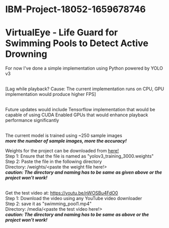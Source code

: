 # IBM-Project-18052-1659678746

# VirtualEye - Life Guard for Swimming Pools to Detect Active Drowning

For now I've done a simple implementation using Python powered by YOLO v3

</br>[Lag while playback? Cause: The current implementation runs on CPU, GPU implementation would produce higher FPS]

</br>Future updates would include Tensorflow implementation that would be capable of using CUDA Enabled GPUs that would enhance playback performance significantly

</br>The current model is trained using ~250 sample images
</br><b><i>more the number of sample images, more the accuracy!</i></b>

Weights for the project can be downloaded from <u><a href="https://drive.google.com/file/d/1-ECcQYbQQvyVEwvT54T0sdTdu9R3AZkM/view?usp=sharing">here!</a></u>
</br>Step 1: Ensure that the file is named as "yolov3_training_3000.weights"
</br>Step 2: Paste the file in the following directory
</br>Directory: /weights/&lt;paste the weight file here!&gt;
</br><b><i>caution: The directory and naming has to be same as given above or the project won't work!</i></b>

</br>Get the test video at: https://youtu.be/nWOSBu4FdO0
</br>Step 1: Download the video using any YouTube video downloader
</br>Step 2: save it as "swimming_pool1.mp4"
</br>Directory: /media/&lt;paste the test video here!&gt;
</br><b><i>caution: The directory and naming has to be same as above or the project won't work!</i></b>
